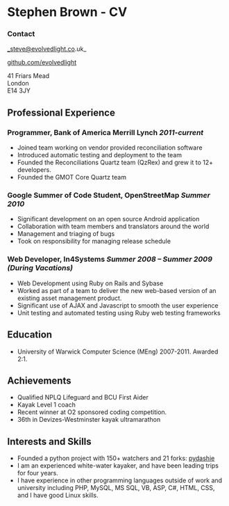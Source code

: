 Stephen Brown - CV
==================

### Contact


_steve@evolvedlight.co.uk_

[github.com/evolvedlight](http://github.com/evolvedlight)

41 Friars Mead  
London  
E14 3JY  

Professional Experience
-----------------------

### Programmer, Bank of America Merrill Lynch *2011-current*

* Joined team working on vendor provided reconciliation software
* Introduced automatic testing and deployment to the team
* Founded the Reconciliations Quartz team (QzRex) and grew it to 12+ developers.
* Founded the GMOT Core Quartz team

### Google Summer of Code Student, OpenStreetMap *Summer 2010*

* Significant development on an open source Android application
* Collaboration with team members and translators around the world
* Management and triaging of bugs
* Took on responsibility for managing release schedule

### Web Developer, In4Systems *Summer 2008 – Summer 2009 (During Vacations)*

* Web Development using Ruby on Rails and Sybase
* Worked as part of a team to deliver the new web-based version of an existing asset management 
product.
* Significant use of AJAX and Javascript to smooth the user experience
* Unit testing and automated testing using Ruby web testing frameworks

Education
---------

* University of Warwick Computer Science (MEng) 2007-2011. Awarded 2:1.

Achievements
------------

* Qualified NPLQ Lifeguard and BCU First Aider
* Kayak Level 1 coach
* Recent winner at O2 sponsored coding competition.
* 36th in Devizes-Westminster kayak ultramarathon

Interests and Skills
--------------------

* Founded a python project with 150+ watchers and 21 forks: [pydashie](https://github.com/evolvedlight/pydashie)
* I am an experienced white-water kayaker, and have been leading trips for four years.
* I have experience in other programming languages outside of work and university including PHP, 
MySQL, MS SQL, VB, ASP, C#, HTML, CSS, and I have good Linux skills.
